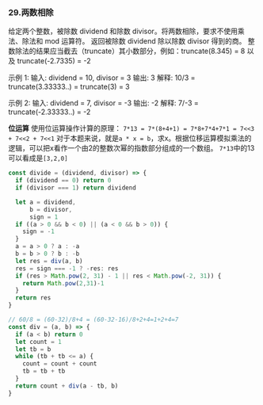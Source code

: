 ### 29.两数相除
给定两个整数，被除数 dividend 和除数 divisor。将两数相除，要求不使用乘法、除法和 mod 运算符。
返回被除数 dividend 除以除数 divisor 得到的商。
整数除法的结果应当截去（truncate）其小数部分，例如：truncate(8.345) = 8 以及 truncate(-2.7335) = -2

示例 1:
输入: dividend = 10, divisor = 3
输出: 3
解释: 10/3 = truncate(3.33333..) = truncate(3) = 3

示例 2:
输入: dividend = 7, divisor = -3
输出: -2
解释: 7/-3 = truncate(-2.33333..) = -2


**位运算**
使用位运算操作计算的原理：
`7*13 = 7*(8+4+1) = 7*8+7*4+7*1 = 7<<3 + 7<<2 + 7<<1`
对于本题来说，就是`a * x = b`，求x。根据位移运算模拟乘法的逻辑，可以把x看作一个由2的整数次幂的指数部分组成的一个数组。
`7*13`中的13可以看成是`[3,2,0]`

```js
const divide = (dividend, divisor) => {
  if (dividend == 0) return 0
  if (divisor === 1) return dividend

  let a = dividend,
      b = divisor,
      sign = 1
  if ((a > 0 && b < 0) || (a < 0 && b > 0)) {
    sign = -1
  }
  a = a > 0 ? a : -a
  b = b > 0 ? b : -b
  let res = div(a, b)
  res = sign === -1 ? -res: res
  if (res > Math.pow(2, 31) - 1 || res < Math.pow(-2, 31)) {
    return Math.pow(2,31)-1
  }
  return res
}

// 60/8 = (60-32)/8+4 = (60-32-16)/8+2+4=1+2+4=7
const div = (a, b) => {
  if (a < b) return 0 
  let count = 1
  let tb = b
  while (tb + tb <= a) {
    count = count + count
    tb = tb + tb
  }
  return count + div(a - tb, b)
} 
```